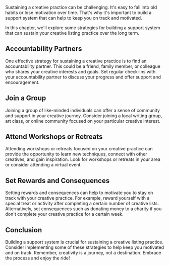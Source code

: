 
Sustaining a creative practice can be challenging. It's easy to fall into old habits or lose motivation over time. That's why it's important to build a support system that can help to keep you on track and motivated.

In this chapter, we'll explore some strategies for building a support system that can sustain your creative listing practice over the long term.

Accountability Partners
-----------------------

One effective strategy for sustaining a creative practice is to find an accountability partner. This could be a friend, family member, or colleague who shares your creative interests and goals. Set regular check-ins with your accountability partner to discuss your progress and offer support and encouragement.

Join a Group
------------

Joining a group of like-minded individuals can offer a sense of community and support in your creative journey. Consider joining a local writing group, art class, or online community focused on your particular creative interest.

Attend Workshops or Retreats
----------------------------

Attending workshops or retreats focused on your creative practice can provide the opportunity to learn new techniques, connect with other creatives, and gain inspiration. Look for workshops or retreats in your area or consider attending a virtual event.

Set Rewards and Consequences
----------------------------

Setting rewards and consequences can help to motivate you to stay on track with your creative practice. For example, reward yourself with a special treat or activity after completing a certain number of creative lists. Alternatively, set consequences such as donating money to a charity if you don't complete your creative practice for a certain week.

Conclusion
----------

Building a support system is crucial for sustaining a creative listing practice. Consider implementing some of these strategies to help keep you motivated and on track. Remember, creativity is a journey, not a destination. Embrace the process and enjoy the ride!
